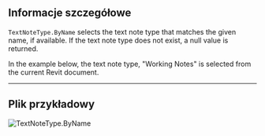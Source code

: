 ## Informacje szczegółowe
`TextNoteType.ByName` selects the text note type that matches the given name, if available. If the text note type does not exist, a null value is returned.

In the example below, the text note type, "Working Notes" is selected from the current Revit document.

___
## Plik przykładowy

![TextNoteType.ByName](./Revit.Elements.TextNoteType.ByName_img.jpg)

